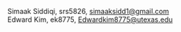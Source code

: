 Simaak Siddiqi, srs5826, simaaksidd1@gmail.com \
  Edward Kim, ek8775, Edwardkim8775@utexas.edu
     
